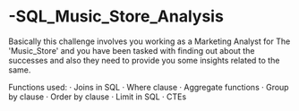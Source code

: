 # -SQL_Music_Store_Analysis

Basically this challenge involves you working as a Marketing Analyst for The 'Music_Store' and you have been tasked with finding out about the successes and also they need to provide you some insights related to the same.

Functions used:
· Joins in SQL
· Where clause
· Aggregate functions
· Group by clause
· Order by clause
· Limit in SQL
· CTEs
